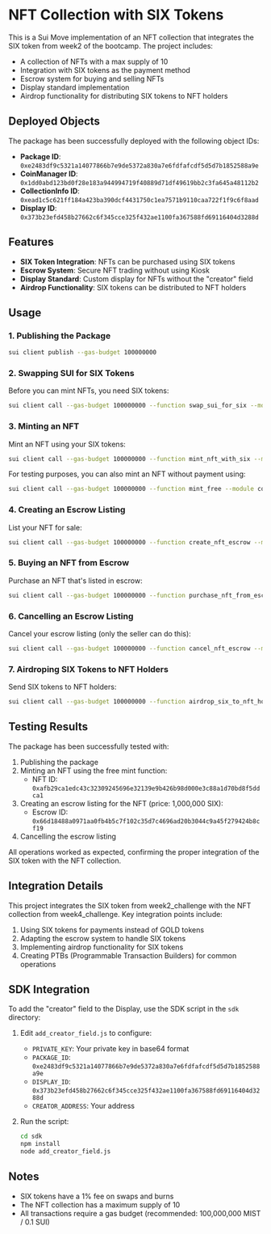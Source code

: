 # NFT Collection with SIX Tokens

This is a Sui Move implementation of an NFT collection that integrates the SIX token from week2 of the bootcamp. The project includes:

- A collection of NFTs with a max supply of 10
- Integration with SIX tokens as the payment method
- Escrow system for buying and selling NFTs
- Display standard implementation
- Airdrop functionality for distributing SIX tokens to NFT holders

## Deployed Objects

The package has been successfully deployed with the following object IDs:

- **Package ID**: `0xe2483df9c5321a14077866b7e9de5372a830a7e6fdfafcdf5d5d7b1852588a9e`
- **CoinManager ID**: `0x1dd0abd123bd0f28e183a944994719f40889d71df49619bb2c3fa645a48112b2`
- **CollectionInfo ID**: `0xead1c5c621ff184a423ba390dcf4431750c1ea7571b9110caa722f1f9c6f8aad`
- **Display ID**: `0x373b23efd458b27662c6f345cce325f432ae1100fa367588fd69116404d3288d`

## Features

- **SIX Token Integration**: NFTs can be purchased using SIX tokens
- **Escrow System**: Secure NFT trading without using Kiosk
- **Display Standard**: Custom display for NFTs without the "creator" field
- **Airdrop Functionality**: SIX tokens can be distributed to NFT holders

## Usage

### 1. Publishing the Package

```bash
sui client publish --gas-budget 100000000
```

### 2. Swapping SUI for SIX Tokens

Before you can mint NFTs, you need SIX tokens:

```bash
sui client call --gas-budget 100000000 --function swap_sui_for_six --module six --package 0xe2483df9c5321a14077866b7e9de5372a830a7e6fdfafcdf5d5d7b1852588a9e --args 0x1dd0abd123bd0f28e183a944994719f40889d71df49619bb2c3fa645a48112b2 <SUI_COIN_ID>
```

### 3. Minting an NFT

Mint an NFT using your SIX tokens:

```bash
sui client call --gas-budget 100000000 --function mint_nft_with_six --module ptb --package 0xe2483df9c5321a14077866b7e9de5372a830a7e6fdfafcdf5d5d7b1852588a9e --args 0xead1c5c621ff184a423ba390dcf4431750c1ea7571b9110caa722f1f9c6f8aad <SIX_COIN_ID> "My NFT" "A description of my NFT" "https://example.com/image.png" "Rare"
```

For testing purposes, you can also mint an NFT without payment using:

```bash
sui client call --gas-budget 100000000 --function mint_free --module collection --package 0xe2483df9c5321a14077866b7e9de5372a830a7e6fdfafcdf5d5d7b1852588a9e --args 0xead1c5c621ff184a423ba390dcf4431750c1ea7571b9110caa722f1f9c6f8aad "SIX NFT #1" "My first NFT using SIX tokens" "https://example.com/nft1.png" "Common"
```

### 4. Creating an Escrow Listing

List your NFT for sale:

```bash
sui client call --gas-budget 100000000 --function create_nft_escrow --module ptb --package 0xe2483df9c5321a14077866b7e9de5372a830a7e6fdfafcdf5d5d7b1852588a9e --args <NFT_ID> 1000000
```

### 5. Buying an NFT from Escrow

Purchase an NFT that's listed in escrow:

```bash
sui client call --gas-budget 100000000 --function purchase_nft_from_escrow --module ptb --package 0xe2483df9c5321a14077866b7e9de5372a830a7e6fdfafcdf5d5d7b1852588a9e --args <ESCROW_ID> <SIX_COIN_ID>
```

### 6. Cancelling an Escrow Listing

Cancel your escrow listing (only the seller can do this):

```bash
sui client call --gas-budget 100000000 --function cancel_nft_escrow --module ptb --package 0xe2483df9c5321a14077866b7e9de5372a830a7e6fdfafcdf5d5d7b1852588a9e --args <ESCROW_ID>
```

### 7. Airdroping SIX Tokens to NFT Holders

Send SIX tokens to NFT holders:

```bash
sui client call --gas-budget 100000000 --function airdrop_six_to_nft_holder --module ptb --package 0xe2483df9c5321a14077866b7e9de5372a830a7e6fdfafcdf5d5d7b1852588a9e --args 0x1dd0abd123bd0f28e183a944994719f40889d71df49619bb2c3fa645a48112b2 <NFT_ID> 1000000
```

## Testing Results

The package has been successfully tested with:

1. Publishing the package
2. Minting an NFT using the free mint function:
   - NFT ID: `0xafb29ca1edc43c32309245696e32139e9b426b98d000e3c88a1d70bd8f5ddca1`
3. Creating an escrow listing for the NFT (price: 1,000,000 SIX):
   - Escrow ID: `0x66d18488a0971aa0fb4b5c7f102c35d7c4696ad20b3044c9a45f279424b8cf19`
4. Cancelling the escrow listing

All operations worked as expected, confirming the proper integration of the SIX token with the NFT collection.

## Integration Details

This project integrates the SIX token from week2_challenge with the NFT collection from week4_challenge. Key integration points include:

1. Using SIX tokens for payments instead of GOLD tokens
2. Adapting the escrow system to handle SIX tokens
3. Implementing airdrop functionality for SIX tokens
4. Creating PTBs (Programmable Transaction Builders) for common operations

## SDK Integration

To add the "creator" field to the Display, use the SDK script in the `sdk` directory:

1. Edit `add_creator_field.js` to configure:
   - `PRIVATE_KEY`: Your private key in base64 format
   - `PACKAGE_ID`: `0xe2483df9c5321a14077866b7e9de5372a830a7e6fdfafcdf5d5d7b1852588a9e`
   - `DISPLAY_ID`: `0x373b23efd458b27662c6f345cce325f432ae1100fa367588fd69116404d3288d`
   - `CREATOR_ADDRESS`: Your address

2. Run the script:
   ```bash
   cd sdk
   npm install
   node add_creator_field.js
   ```

## Notes

- SIX tokens have a 1% fee on swaps and burns
- The NFT collection has a maximum supply of 10
- All transactions require a gas budget (recommended: 100,000,000 MIST / 0.1 SUI) 
